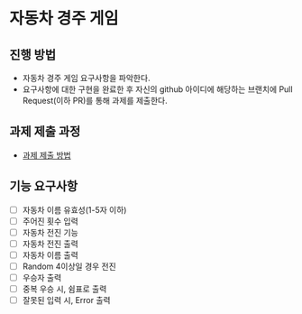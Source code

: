 # 자동차 경주 게임
## 진행 방법
* 자동차 경주 게임 요구사항을 파악한다.
* 요구사항에 대한 구현을 완료한 후 자신의 github 아이디에 해당하는 브랜치에 Pull Request(이하 PR)를 통해 과제를 제출한다.

## 과제 제출 과정
* [과제 제출 방법](https://github.com/next-step/nextstep-docs/tree/master/precourse)

## 기능 요구사항
- [ ] 자동차 이름 유효성(1-5자 이하)
- [ ] 주어진 횟수 입력
- [ ] 자동차 전진 기능
- [ ] 자동차 전진 출력
- [ ] 자동차 이름 출력
- [ ] Random 4이상일 경우 전진
- [ ] 우승자 출력
- [ ] 중복 우승 시, 쉼표로 출력
- [ ] 잘못된 입력 시, Error 출력
